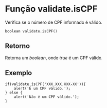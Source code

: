 # Função validate.isCPF

Verifica se o número de CPF informado é válido.

    boolean validate.isCPF()

## Retorno
Retorna um _boolean_, onde _true_ é um CPF válido.

## Exemplo

    if(validate.isCPF('XXX.XXX.XXX-XX')){
        alert('É um CPF válido.');
    } else {
        alert('Não é um CPF válido.');
    }
